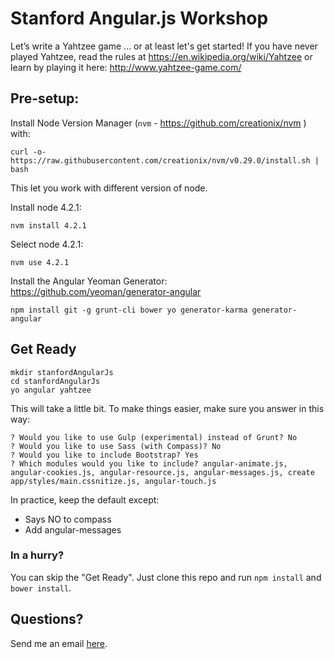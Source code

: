 # Stanford Angular.js Workshop

Let’s write a Yahtzee game ... or at least let's get started!
If you have never played Yahtzee, read the rules at https://en.wikipedia.org/wiki/Yahtzee or learn by playing it here: http://www.yahtzee-game.com/ 

## Pre-setup:

Install Node Version Manager (`nvm` - https://github.com/creationix/nvm ) with:

    curl -o- https://raw.githubusercontent.com/creationix/nvm/v0.29.0/install.sh | bash

This let you work with different version of node. 

Install node 4.2.1:

    nvm install 4.2.1

Select node 4.2.1:

    nvm use 4.2.1

Install the Angular Yeoman Generator: https://github.com/yeoman/generator-angular

    npm install git -g grunt-cli bower yo generator-karma generator-angular

## Get Ready

    mkdir stanfordAngularJs
    cd stanfordAngularJs
    yo angular yahtzee

This will take a little bit. 
To make things easier, make sure you answer in this way:    

    ? Would you like to use Gulp (experimental) instead of Grunt? No
    ? Would you like to use Sass (with Compass)? No
    ? Would you like to include Bootstrap? Yes
    ? Which modules would you like to include? angular-animate.js, angular-cookies.js, angular-resource.js, angular-messages.js, create app/styles/main.cssnitize.js, angular-touch.js
    
In practice, keep the default except: 
  * Says NO to compass 
  * Add angular-messages

### In a hurry? 
  You can skip the "Get Ready". Just clone this repo and run `npm install` and `bower install`.

## Questions?
  Send me an email [here](mailto:chris@allestelle.com).


